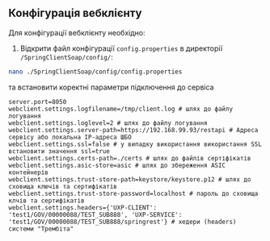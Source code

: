 ## Конфігурація вебклієнту

Для конфігурації вебклієнту необхідно:
1.	Відкрити файл конфігурації `config.properties` в директорії `/SpringClientSoap/config/`:

   ```bash
   nano ./SpringClientSoap/config/config.properties
   ```

та встановити коректні параметри підключення до сервіса

```
server.port=8050
webclient.settings.logfilename=/tmp/client.log # шлях до файлу логування
webclient.settings.loglevel=2 # шлях до файлу логування
webclient.settings.server-path=https://192.168.99.93/restapi # Адреса сервісу або локальна IP-адреса ШБО
webclient.settings.ssl=false # у випадку використання використання SSL встановити значення ssl=true
webclient.settings.certs-path=./certs # шлях до файлів сертіфікатів
webclient.settings.asic-store=asic # шлях до збереження ASIC контейнерів
webclient.settings.trust-store-path=keystore/keystore.p12 # шлях до сховища ключів та сертифікатів
webclient.settings.trust-store-password=localhost # пароль до сховища клчів та сертифікатів
webclient.settings.headers={'UXP-CLIENT': 'test1/GOV/00000088/TEST_SUB888', 'UXP-SERVICE': 'test1/GOV/00000088/TEST_SUB888/springrest'} # хедери (headers) системи "Трембіта"
```
